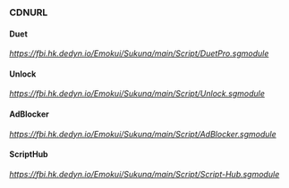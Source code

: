 ### CDNURL ###


#### Duet ####
*https://fbi.hk.dedyn.io/Emokui/Sukuna/main/Script/DuetPro.sgmodule*


#### Unlock ####
*https://fbi.hk.dedyn.io/Emokui/Sukuna/main/Script/Unlock.sgmodule*



#### AdBlocker ####
*https://fbi.hk.dedyn.io/Emokui/Sukuna/main/Script/AdBlocker.sgmodule*


#### ScriptHub ####
*https://fbi.hk.dedyn.io/Emokui/Sukuna/main/Script/Script-Hub.sgmodule*
